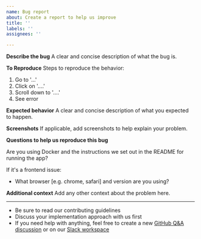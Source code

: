 ```yaml
---
name: Bug report
about: Create a report to help us improve
title: ''
labels: ''
assignees: ''

---
```


**Describe the bug**
A clear and concise description of what the bug is.

**To Reproduce**
Steps to reproduce the behavior:
1. Go to '...'
2. Click on '....'
3. Scroll down to '....'
4. See error

**Expected behavior**
A clear and concise description of what you expected to happen.

**Screenshots**
If applicable, add screenshots to help explain your problem.

**Questions to help us reproduce this bug**

Are you using Docker and the instructions we set out in the README for running the app?

If it's a frontend issue:
- What browser [e.g. chrome, safari] and version are you using?

**Additional context**
Add any other context about the problem here.

--- 

- Be sure to read our contributing guidelines
- Discuss your implementation approach with us first
- If you need help with anything, feel free to create a new [GitHub Q&A discussion](https://github.com/Project-Books/books-api/discussions/categories/q-a) or on our [Slack workspace](https://join.slack.com/t/teambookproject/shared_invite/zt-punc8os7-Iz9PTCAkYcO_0S~XwtO5_A)
